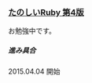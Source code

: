 ### [たのしいRuby 第4版](http://www.amazon.co.jp/%E3%81%9F%E3%81%AE%E3%81%97%E3%81%84Ruby-%E7%AC%AC4%E7%89%88-%E9%AB%98%E6%A9%8B-%E5%BE%81%E7%BE%A9/dp/4797372273)
お勉強中です。  

##### 進み具合

2015.04.04 開始

